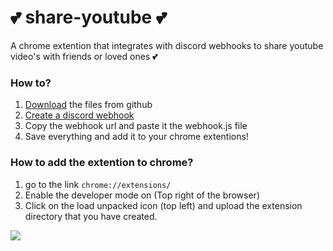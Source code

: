 # 💕 share-youtube 💕
A chrome extention that integrates with discord webhooks to share youtube video's with friends or loved ones 💕


### How to?

1. [Download](https://github.com/Nidrux/share-youtube/releases/tag/1.0.0) the files from github
2. [Create a discord webhook](https://support.discord.com/hc/en-us/articles/228383668-Intro-to-Webhooks)
3. Copy the webhook url and paste it the webhook.js file
4. Save everything and add it to your chrome extentions! 

### How to add the extention to chrome?
1. go to the link `chrome://extensions/`
2. Enable the developer mode on (Top right of the browser)
3. Click on the load unpacked icon (top left) and upload the extension directory that you have created.



![](https://img.shields.io/github/repo-size/Nidrux/share-youtube)
